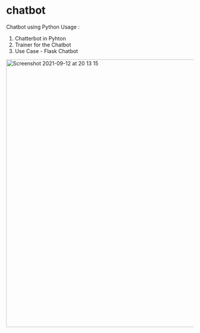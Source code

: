 # chatbot
Chatbot using Python
Usage : 
1) Chatterbot in Pyhton
2) Trainer for the Chatbot
3) Use Case - Flask Chatbot
<img width="719" alt="Screenshot 2021-09-12 at 20 13 15" src="https://user-images.githubusercontent.com/89784938/132992102-c860eedb-4978-4892-bf64-5dbe53cf28ca.png">
